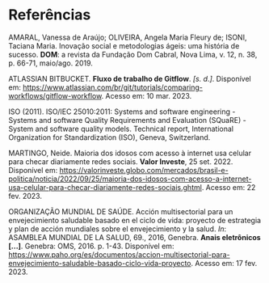 # Referências

AMARAL, Vanessa de Araújo; OLIVEIRA, Angela Maria Fleury de; ISONI, Taciana Maria. Inovação social e metodologias ágeis: uma história de sucesso. <b>DOM</b>: a revista da Fundação Dom Cabral, Nova Lima, v. 12, n. 38, p. 66-71, maio/ago. 2019.

ATLASSIAN BITBUCKET. <b>Fluxo de trabalho de Gitflow</b>. <i>[s. d.]</i>. Disponível em: https://www.atlassian.com/br/git/tutorials/comparing-workflows/gitflow-workflow. Acesso em: 10 mar. 2023.

ISO (2011). ISO/IEC 25010:2011: Systems and software engineering - Systems and software Quality Requirements and Evaluation (SQuaRE) - System and software quality models. Technical report, International Organization for Standardization (ISO), Geneva, Switzerland.

MARTINGO, Neide. Maioria dos idosos com acesso à internet usa celular para checar diariamente redes sociais. <b>Valor Investe</b>, 25 set. 2022. Disponível em: https://valorinveste.globo.com/mercados/brasil-e-politica/noticia/2022/09/25/maioria-dos-idosos-com-acesso-a-internet-usa-celular-para-checar-diariamente-redes-sociais.ghtml. Acesso em: 22 fev. 2023.

ORGANIZAÇÃO MUNDIAL DE SAÚDE. Acción multisectorial para un envejecimiento saludable basado en el ciclo de vida: proyecto  de estrategia y plan de acción mundiales sobre  el envejecimiento y la salud. <i>In</i>: ASAMBLEA MUNDIAL DE LA SALUD, 69., 2016, Genebra. <b>Anais eletrônicos [...]</b>. Genebra: OMS, 2016. p. 1-43. Disponível em: https://www.paho.org/es/documentos/accion-multisectorial-para-envejecimiento-saludable-basado-ciclo-vida-proyecto. Acesso em: 17 fev. 2023.
